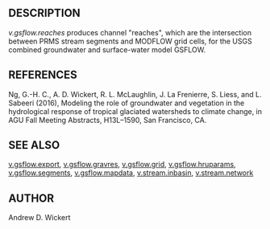 ## DESCRIPTION

*v.gsflow.reaches* produces channel "reaches", which are the
intersection between PRMS stream segments and MODFLOW grid cells, for
the USGS combined groundwater and surface-water model GSFLOW.

## REFERENCES

Ng, G.-H. C., A. D. Wickert, R. L. McLaughlin, J. La Frenierre, S.
Liess, and L. Sabeeri (2016), Modeling the role of groundwater and
vegetation in the hydrological response of tropical glaciated watersheds
to climate change, in AGU Fall Meeting Abstracts, H13L–1590, San
Francisco, CA.

## SEE ALSO

[v.gsflow.export](v.gsflow.export),
[v.gsflow.gravres](v.gsflow.gravres), [v.gsflow.grid](v.gsflow.grid),
[v.gsflow.hruparams](v.gsflow.hruparams),
[v.gsflow.segments](v.gsflow.segments),
[v.gsflow.mapdata](v.gsflow.mapdata),
[v.stream.inbasin](v.stream.inbasin),
[v.stream.network](v.stream.network)

## AUTHOR

Andrew D. Wickert
